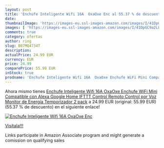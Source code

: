 ```yaml
---
layout: post
title: 'Enchufe Inteligente Wifi 16A  OxaOxe Enc al 55.37 % de descuento'
date: 
thumbnailImage: 'https://images-eu.ssl-images-amazon.com/images/I/41DpGC9a2LL._SL200_.jpg'
images: [ 'https://images-eu.ssl-images-amazon.com/images/I/41DpGC9a2LL._SL200_.jpg' ]
comments: true
category: ofertas
author: ring
slug: B07MQ4734T
description:
actualPrice: 24.99 EUR
currency: EUR
price: 24.99
comparePrice: 55.99 EUR
inStock: true
prodname: 'Enchufe Inteligente Wifi 16A  OxaOxe Enchufe WiFi Mini Compatible con Alexa Google Home IFTTT  Control Remoto  Control por Voz  Monitor de Energía  Temporizador  2 pack'
---
```


Ahora mismo tienes [Enchufe Inteligente Wifi 16A  OxaOxe Enchufe WiFi Mini Compatible con Alexa Google Home IFTTT  Control Remoto  Control por Voz  Monitor de Energía  Temporizador  2 pack](https://www.amazon.es/dp/B07MQ4734T/?tag=tolees-21) a 24.99 EUR (original: 55.99 EUR) (55.37 %  de descuento) en el siguiente enlace!

[![Enchufe Inteligente Wifi 16A  OxaOxe Enc](https://images-eu.ssl-images-amazon.com/images/I/41DpGC9a2LL._SL200_.jpg)](https://www.amazon.es/dp/B07MQ4734T/?tag=tolees-21)

[Visítala!!!](https://www.amazon.es/dp/B07MQ4734T/?tag=tolees-21)

Links participate in Amazon Associate program and might generate a comission on qualifying sales
